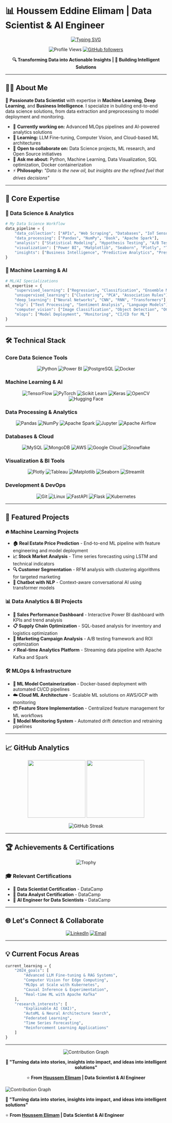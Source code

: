 # 📊 Houssem Eddine Elimam | Data Scientist & AI Engineer

<div align="center">
  
  [![Typing SVG](https://readme-typing-svg.herokuapp.com/?lines=Data+Scientist;AI+Engineer;Machine+Learning+Specialist;Business+Intelligence+Expert;Python+%7C+SQL+%7C+Docker+Expert&center=true&size=25&color=36BCF7)](https://git.io/typing-svg)
  
  ![Profile Views](https://komarev.com/ghpvc/?username=HoussemELM&label=Profile%20views&color=0e75b6&style=flat)
  [![GitHub followers](https://img.shields.io/github/followers/HoussemELM?label=Followers&style=social)](https://github.com/HoussemELM?tab=followers)
  
  **🔍 Transforming Data into Actionable Insights | 🤖 Building Intelligent Solutions**
  
</div>

---

## 👨‍💻 About Me

🎯 **Passionate Data Scientist** with expertise in **Machine Learning**, **Deep Learning**, and **Business Intelligence**. I specialize in building end-to-end data science solutions, from data extraction and preprocessing to model deployment and monitoring.

- 🔭 **Currently working on:** Advanced MLOps pipelines and AI-powered analytics solutions
- 🌱 **Learning:** LLM Fine-tuning, Computer Vision, and Cloud-based ML architectures  
- 🤝 **Open to collaborate on:** Data Science projects, ML research, and Open Source initiatives
- 💬 **Ask me about:** Python, Machine Learning, Data Visualization, SQL optimization, Docker containerization
- ⚡ **Philosophy:** *"Data is the new oil, but insights are the refined fuel that drives decisions"*

---

## 🧠 Core Expertise

### 🔬 Data Science & Analytics
```python
# My Data Science Workflow
data_pipeline = {
    "data_collection": ["APIs", "Web Scraping", "Databases", "IoT Sensors"],
    "data_processing": ["Pandas", "NumPy", "Dask", "Apache Spark"],
    "analysis": ["Statistical Modeling", "Hypothesis Testing", "A/B Testing"],
    "visualization": ["Power BI", "Matplotlib", "Seaborn", "Plotly", "Tableau"],
    "insights": ["Business Intelligence", "Predictive Analytics", "Prescriptive Analytics"]
}
```

### 🤖 Machine Learning & AI
```python
# ML/AI Specializations
ml_expertise = {
    "supervised_learning": ["Regression", "Classification", "Ensemble Methods"],
    "unsupervised_learning": ["Clustering", "PCA", "Association Rules"],
    "deep_learning": ["Neural Networks", "CNN", "RNN", "Transformers"],
    "nlp": ["Text Processing", "Sentiment Analysis", "Language Models"],
    "computer_vision": ["Image Classification", "Object Detection", "OCR"],
    "mlops": ["Model Deployment", "Monitoring", "CI/CD for ML"]
}
```

---

## 🛠️ Technical Stack

### Core Data Science Tools
<div align="center">
  
![Python](https://img.shields.io/badge/Python-3776AB?style=for-the-badge&logo=python&logoColor=white)
![Power BI](https://img.shields.io/badge/Power_BI-F2C811?style=for-the-badge&logo=powerbi&logoColor=black)
![PostgreSQL](https://img.shields.io/badge/PostgreSQL-316192?style=for-the-badge&logo=postgresql&logoColor=white)
![Docker](https://img.shields.io/badge/Docker-2496ED?style=for-the-badge&logo=docker&logoColor=white)

</div>

### Machine Learning & AI
<div align="center">
  
![TensorFlow](https://img.shields.io/badge/TensorFlow-FF6F00?style=for-the-badge&logo=tensorflow&logoColor=white)
![PyTorch](https://img.shields.io/badge/PyTorch-EE4C2C?style=for-the-badge&logo=pytorch&logoColor=white)
![Scikit Learn](https://img.shields.io/badge/scikit--learn-F7931E?style=for-the-badge&logo=scikit-learn&logoColor=white)
![Keras](https://img.shields.io/badge/Keras-D00000?style=for-the-badge&logo=keras&logoColor=white)
![OpenCV](https://img.shields.io/badge/OpenCV-27338e?style=for-the-badge&logo=OpenCV&logoColor=white)
![Hugging Face](https://img.shields.io/badge/🤗_Hugging_Face-FFD21E?style=for-the-badge&logoColor=black)

</div>

### Data Processing & Analytics
<div align="center">
  
![Pandas](https://img.shields.io/badge/Pandas-150458?style=for-the-badge&logo=pandas&logoColor=white)
![NumPy](https://img.shields.io/badge/NumPy-013243?style=for-the-badge&logo=numpy&logoColor=white)
![Apache Spark](https://img.shields.io/badge/Apache_Spark-E25A1C?style=for-the-badge&logo=apache-spark&logoColor=white)
![Jupyter](https://img.shields.io/badge/Jupyter-F37626?style=for-the-badge&logo=jupyter&logoColor=white)
![Apache Airflow](https://img.shields.io/badge/Apache_Airflow-017CEE?style=for-the-badge&logo=apache-airflow&logoColor=white)

</div>

### Databases & Cloud
<div align="center">
  
![MySQL](https://img.shields.io/badge/MySQL-4479A1?style=for-the-badge&logo=mysql&logoColor=white)
![MongoDB](https://img.shields.io/badge/MongoDB-4EA94B?style=for-the-badge&logo=mongodb&logoColor=white)
![AWS](https://img.shields.io/badge/AWS-232F3E?style=for-the-badge&logo=amazon-aws&logoColor=white)
![Google Cloud](https://img.shields.io/badge/Google_Cloud-4285F4?style=for-the-badge&logo=google-cloud&logoColor=white)
![Snowflake](https://img.shields.io/badge/Snowflake-29B5E8?style=for-the-badge&logo=snowflake&logoColor=white)

</div>

### Visualization & BI Tools
<div align="center">
  
![Plotly](https://img.shields.io/badge/Plotly-3F4F75?style=for-the-badge&logo=plotly&logoColor=white)
![Tableau](https://img.shields.io/badge/Tableau-E97627?style=for-the-badge&logo=tableau&logoColor=white)
![Matplotlib](https://img.shields.io/badge/Matplotlib-11557c?style=for-the-badge&logo=python&logoColor=white)
![Seaborn](https://img.shields.io/badge/Seaborn-3776AB?style=for-the-badge&logo=python&logoColor=white)
![Streamlit](https://img.shields.io/badge/Streamlit-FF4B4B?style=for-the-badge&logo=streamlit&logoColor=white)

</div>

### Development & DevOps
<div align="center">
  
![Git](https://img.shields.io/badge/Git-F05032?style=for-the-badge&logo=git&logoColor=white)
![Linux](https://img.shields.io/badge/Linux-FCC624?style=for-the-badge&logo=linux&logoColor=black)
![FastAPI](https://img.shields.io/badge/FastAPI-009688?style=for-the-badge&logo=fastapi&logoColor=white)
![Flask](https://img.shields.io/badge/Flask-000000?style=for-the-badge&logo=flask&logoColor=white)
![Kubernetes](https://img.shields.io/badge/Kubernetes-326CE5?style=for-the-badge&logo=kubernetes&logoColor=white)

</div>

---

## 🚀 Featured Projects

### 🔥 Machine Learning Projects
- **🏠 Real Estate Price Prediction** - End-to-end ML pipeline with feature engineering and model deployment
- **📈 Stock Market Analysis** - Time series forecasting using LSTM and technical indicators
- **🔍 Customer Segmentation** - RFM analysis with clustering algorithms for targeted marketing
- **🤖 Chatbot with NLP** - Context-aware conversational AI using transformer models

### 📊 Data Analytics & BI Projects  
- **💼 Sales Performance Dashboard** - Interactive Power BI dashboard with KPIs and trend analysis
- **📋 Supply Chain Optimization** - SQL-based analysis for inventory and logistics optimization  
- **🎯 Marketing Campaign Analysis** - A/B testing framework and ROI optimization
- **⚡ Real-time Analytics Platform** - Streaming data pipeline with Apache Kafka and Spark

### 🛠️ MLOps & Infrastructure
- **🐳 ML Model Containerization** - Docker-based deployment with automated CI/CD pipelines
- **☁️ Cloud ML Architecture** - Scalable ML solutions on AWS/GCP with monitoring
- **📦 Feature Store Implementation** - Centralized feature management for ML workflows
- **🔄 Model Monitoring System** - Automated drift detection and retraining pipelines

---

## 📈 GitHub Analytics

<div align="center">
  
  <img height="180em" src="https://github-readme-stats.vercel.app/api?username=HoussemELM&show_icons=true&theme=tokyonight&include_all_commits=true&count_private=true&hide_border=true"/>
  <img height="180em" src="https://github-readme-stats.vercel.app/api/top-langs/?username=HoussemELM&layout=compact&theme=tokyonight&hide_border=true"/>
  
</div>

<div align="center">
  
  ![GitHub Streak](https://github-readme-streak-stats.herokuapp.com/?user=HoussemELM&theme=tokyonight&hide_border=true)
  
</div>

---

## 🏆 Achievements & Certifications

<div align="center">
  
  ![Trophy](https://github-profile-trophy.vercel.app/?username=HoussemELM&theme=tokyonight&no-frame=true&column=6)
  
</div>

### 🎓 Relevant Certifications
- 🏅 **Data Scientist Certification** - DataCamp
- 🏅 **Data Analyst Certification** - DataCamp
- 🏅 **AI Engineer for Data Scientists** - DataCamp

---

## 🌐 Let's Connect & Collaborate

<div align="center">
  
  [![LinkedIn](https://img.shields.io/badge/LinkedIn-0077B5?style=for-the-badge&logo=linkedin&logoColor=white)](https://linkedin.com/in/houssem-elimam)
  [![Email](https://img.shields.io/badge/Email-D14836?style=for-the-badge&logo=gmail&logoColor=white)](mailto:houssemelimam.b@gmail.com)
  
</div>

---

## 💡 Current Focus Areas

```python
current_learning = {
    "2024_goals": [
        "Advanced LLM Fine-tuning & RAG Systems",
        "Computer Vision for Edge Computing", 
        "MLOps at Scale with Kubernetes",
        "Causal Inference & Experimentation",
        "Real-time ML with Apache Kafka"
    ],
    "research_interests": [
        "Explainable AI (XAI)",
        "AutoML & Neural Architecture Search", 
        "Federated Learning",
        "Time Series Forecasting",
        "Reinforcement Learning Applications"
    ]
}
```

---

<div align="center">
  
  ![Contribution Graph](https://github-readme-activity-graph.vercel.app/graph?username=HoussemELM&theme=tokyo-night&hide_border=true&area=true)
  
  **💫 "Turning data into stories, insights into impact, and ideas into intelligent solutions"**
  
  ⭐️ **From [Houssem Elimam](https://github.com/HoussemELM) | Data Scientist & AI Engineer**
  
</div>
  
  ![Contribution Graph](https://github-readme-activity-graph.vercel.app/graph?username=HoussemELM&theme=tokyo-night&hide_border=true&area=true)
  
  **💫 "Turning data into stories, insights into impact, and ideas into intelligent solutions"**
  
  ⭐️ **From [Houssem Elimam](https://github.com/HoussemELM) | Data Scientist & AI Engineer**
  
</div>
